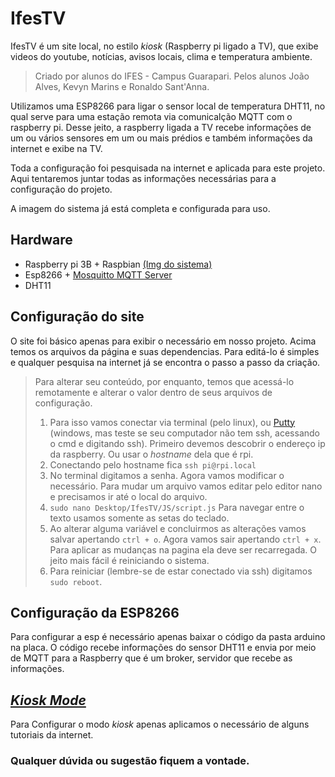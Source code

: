 # IfesTV
IfesTV é um site local, no estilo _kiosk_ (Raspberry pi ligado a TV), que exibe videos do youtube, notícias, avisos locais, clima e temperatura ambiente.

> Criado por alunos do IFES - Campus Guarapari. Pelos alunos João Alves, Kevyn Marins e Ronaldo Sant'Anna.

Utilizamos uma ESP8266 para ligar o sensor local de temperatura DHT11, no qual serve para uma estação remota via comunicalção MQTT com o raspberry pi.
Desse jeito, a raspberry ligada a TV recebe informações de um ou vários sensores em um ou mais prédios e também informações da internet e exibe na TV.

Toda a configuração foi pesquisada na internet e aplicada para este projeto. Aqui tentaremos juntar todas as informações necessárias para a configuração do projeto.

A imagem do sistema já está completa e configurada para uso.

## Hardware
* Raspberry pi 3B + Raspbian [(Img do sistema)](https://drive.google.com/open?id=16IvTq7KXVeJWATDrFhQsSftASu8AablH)
* Esp8266 + [Mosquitto MQTT Server](https://randomnerdtutorials.com/how-to-install-mosquitto-broker-on-raspberry-pi/)
* DHT11

## Configuração do site
O site foi básico apenas para exibir o necessário em nosso projeto. Acima temos os arquivos da página e suas dependencias.
Para editá-lo é simples e qualquer pesquisa na internet já se encontra o passo a passo da criação.

> Para alterar seu conteúdo, por enquanto, temos que acessá-lo remotamente e alterar o valor dentro de seus arquivos de configuração.
> 1. Para isso vamos conectar via terminal (pelo linux), ou [Putty](https://the.earth.li/~sgtatham/putty/latest/w32/putty.exe) (windows,   mas teste se seu computador não tem ssh, acessando o cmd e digitando ssh).
 Primeiro devemos descobrir o endereço ip da raspberry. Ou usar o *hostname* dela que é rpi.
> 2. Conectando pelo hostname fica `ssh pi@rpi.local` 
> 3. No terminal digitamos a senha.
 Agora vamos modificar o necessário. Para mudar um arquivo vamos editar pelo editor nano e precisamos ir até o local do arquivo.
> 4. `sudo nano Desktop/IfesTV/JS/script.js`
 Para navegar entre o texto usamos somente as setas do teclado.
> 5. Ao alterar alguma variável e concluirmos as alterações vamos salvar apertando `ctrl + o`. Agora vamos sair apertando `ctrl + x`.
 Para aplicar as mudanças na pagina ela deve ser recarregada. O jeito mais fácil é reiniciando o sistema.
> 6. Para reiniciar (lembre-se de estar conectado via ssh) digitamos `sudo reboot`.

## Configuração da ESP8266
Para configurar a esp é necessário apenas baixar o código da pasta arduino na placa.
O código recebe informações do sensor DHT11 e envia por meio de MQTT para a Raspberry que é um broker, servidor que recebe as informações.

## [_Kiosk Mode_](https://pimylifeup.com/raspberry-pi-kiosk/)

Para Configurar o modo _kiosk_ apenas aplicamos o necessário de alguns tutoriais da internet.

### Qualquer dúvida ou sugestão fiquem a vontade.
